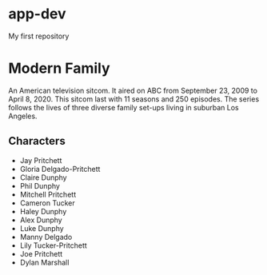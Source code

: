# app-dev
My first repository
# Modern Family 
An American television sitcom. It aired on ABC from September 23, 2009 to April 8, 2020. This sitcom last with 11 seasons and 250 episodes. 
The series follows the lives of three diverse family set-ups living in suburban Los Angeles.

## Characters
- Jay Pritchett
- Gloria Delgado-Pritchett
- Claire Dunphy
- Phil Dunphy
- Mitchell Pritchett
- Cameron Tucker
- Haley Dunphy
- Alex Dunphy
- Luke Dunphy
- Manny Delgado
- Lily Tucker-Pritchett
- Joe Pritchett
- Dylan Marshall
